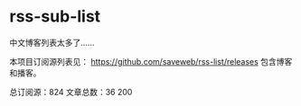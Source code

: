 # rss-sub-list

中文博客列表太多了......

本项目订阅源列表见： https://github.com/saveweb/rss-list/releases 包含博客和播客。


总订阅源：824
文章总数：36 200
